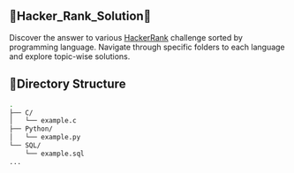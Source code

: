 ## 🚀Hacker_Rank_Solution🚀
Discover the answer to various [HackerRank](https://www.hackerrank.com/) challenge sorted by programming language. Navigate through specific folders to each language and explore topic-wise solutions.
## 📁Directory Structure
```bash
.
├── C/
│   └── example.c
├── Python/
│   └── example.py
└── SQL/
    └── example.sql
...
 
